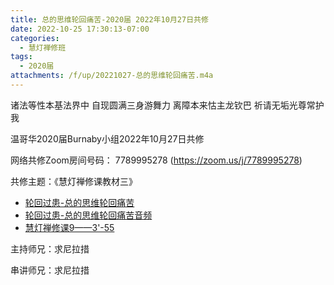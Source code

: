 ```yaml
---
title: 总的思维轮回痛苦-2020届 2022年10月27日共修
date: 2022-10-25 17:30:13-07:00
categories:
  - 慧灯禅修班
tags:
  - 2020届
attachments: /f/up/20221027-总的思维轮回痛苦.m4a
---
```

诸法等性本基法界中 自现圆满三身游舞力 离障本来怙主龙钦巴 祈请无垢光尊常护我

温哥华2020届Burnaby小组2022年10月27日共修

网络共修Zoom房间号码： 7789995278 (<https://zoom.us/j/7789995278>)

共修主题：《慧灯禅修课教材三》

* [轮回过患-总的思维轮回痛苦](/f/up/10.27-总的思维轮回痛苦.docx)
* [轮回过患-总的思维轮回痛苦音频](/f/up/20221027-总的思维轮回痛苦.m4a)
* [慧灯禅修课9——3'-55](https://www.youtube.com/watch?v=ctMXiO8zQPc)


主持师兄：求尼拉措

串讲师兄：求尼拉措
